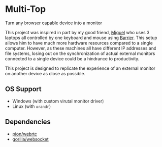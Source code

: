 # Multi-Top
Turn any browser capable device into a monitor

This project was inspired in part by my good friend, [Miguel](https://github.com/miguelcmaramara) who uses 3 laptops all controlled by one keyboard and mouse using [Barrier](https://github.com/debauchee/barrier). This setup allows him to have much more hardware resources compared to a single computer. However, as these machines all have different IP addresses and file systems, losing out on the synchronization of actual external monitors connected to a single device could be a hindrance to productivity.

This project is designed to replicate the experience of an external monitor on another device as close as possible.

## OS Support
- Windows (with custom virutal monitor driver)
- Linux (with `xrandr`)

## Dependencies
- [pion/webrtc](https://github.com/pion/webrtc)
- [gorilla/websocket](https://github.com/gorilla/websocket)
